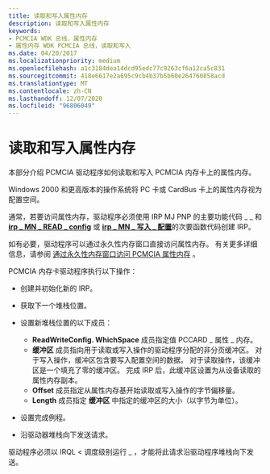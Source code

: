 ```yaml
---
title: 读取和写入属性内存
description: 读取和写入属性内存
keywords:
- PCMCIA WDK 总线，属性内存
- 属性内存 WDK PCMCIA 总线，读取和写入
ms.date: 04/20/2017
ms.localizationpriority: medium
ms.openlocfilehash: a1c3184dea14dcd95edc77c9263cf6a12ca5c831
ms.sourcegitcommit: 418e6617e2a695c9cb4b37b5b60e264760858acd
ms.translationtype: MT
ms.contentlocale: zh-CN
ms.lasthandoff: 12/07/2020
ms.locfileid: "96806049"
---
```

# <a name="read-and-write-attribute-memory"></a>读取和写入属性内存





本部分介绍 PCMCIA 驱动程序如何读取和写入 PCMCIA 内存卡上的属性内存。

Windows 2000 和更高版本的操作系统将 PC 卡或 CardBus 卡上的属性内存视为配置空间。

通常，若要访问属性内存，驱动程序必须使用 IRP MJ PNP 的主要功能代码 \_ \_ 和 [**irp \_ MN \_ READ \_ config**](../kernel/irp-mn-read-config.md) 或 [**irp \_ MN \_ 写入 \_ 配置**](../kernel/irp-mn-write-config.md)的次要函数代码创建 IRP。

如有必要，驱动程序可以通过永久性内存窗口直接访问属性内存。 有关更多详细信息，请参阅 [通过永久性内存窗口访问 PCMCIA 属性内存](./access-pcmcia-attribute-memory-through-a-permanent-memory-window.md) 。

PCMCIA 内存卡驱动程序执行以下操作：

-   创建并初始化新的 IRP。

-   获取下一个堆栈位置。

-   设置新堆栈位置的以下成员：
    -   **ReadWriteConfig. WhichSpace** 成员指定值 PCCARD \_ 属性 \_ 内存。
    -   **缓冲区** 成员指向用于读取或写入操作的驱动程序分配的非分页缓冲区。 对于写入操作，缓冲区包含要写入配置空间的数据。 对于读取操作，该缓冲区是一个填充了零的缓冲区。 完成 IRP 后，此缓冲区设置为从设备读取的属性内存副本。
    -   **Offset** 成员指定从属性内存基开始读取或写入操作的字节偏移量。
    -   **Length** 成员指定 **缓冲区** 中指定的缓冲区的大小（以字节为单位）。
-   设置完成例程。

-   沿驱动器堆栈向下发送请求。

驱动程序必须以 IRQL &lt; 调度级别运行 \_ ，才能将此请求沿驱动程序堆栈向下发送。

 

